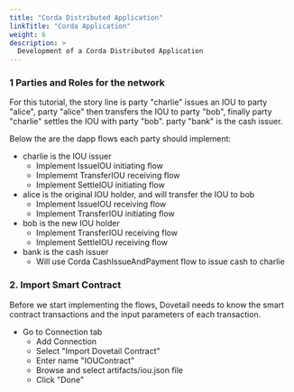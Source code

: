 ```yaml
---
title: "Corda Distributed Application"
linkTitle: "Corda Application"
weight: 6
description: >
  Development of a Corda Distributed Application
---
```


### 1 Parties and Roles for the network
For this tutorial, the story line is party "charlie" issues an IOU to party "alice", party "alice" then transfers the IOU to party "bob", finally party "charlie" settles the IOU with party "bob". party "bank" is the cash issuer.

Below the are the dapp flows each party should implement:

* charlie is the IOU issuer
    * Implement IssueIOU initiating flow
    * Implememt TransferIOU receiving flow
    * Implement SettleIOU initiating flow
* alice is the original IOU holder, and will transfer the IOU to bob
    * Implement IssueIOU receiving flow
    * Implement TransferIOU initiating flow
* bob is the new IOU holder
    * Implement TransferIOU receiving flow
    * Implement SettleIOU receiving flow
* bank is the cash issuer
    * Will use Corda CashIssueAndPayment flow to issue cash to charlie

### 2. Import Smart Contract
Before we start implementing the flows, Dovetail needs to know the smart contract transactions and the input parameters of each transaction.

* Go to Connection tab 
    * Add Connection 
    * Select "Import Dovetail Contract"
    * Enter name "IOUContract"
    * Browse and select artifacts/iou.json file
    * Click "Done"
